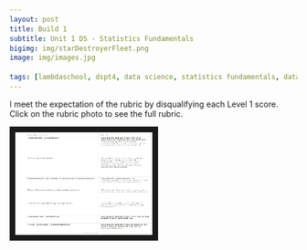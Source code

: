 ```yaml
---
layout: post
title: Build 1
subtitle: Unit 1 DS - Statistics Fundamentals
bigimg: img/starDestroyerFleet.png
image: img/images.jpg

tags: [lambdaschool, dspt4, data science, statistics fundamentals, data wrangling, linear algebra, build 1]
---
```



I meet the expectation of the rubric by disqualifying each Level 1 score. Click on the rubric photo to see the full rubric.

<a href="https://www.notion.so/90c17443652841de98cd2120770611e6?v=0f2002e6bdc946f0bb4cb34cc2f51db1" target="_blank"><img src="https://github.com/gomlfx/gomlfx.github.io/blob/master/img/rubric.png" 
alt="IMAGE ALT TEXT HERE" width="240" height="180" border="10" /></a>

 

